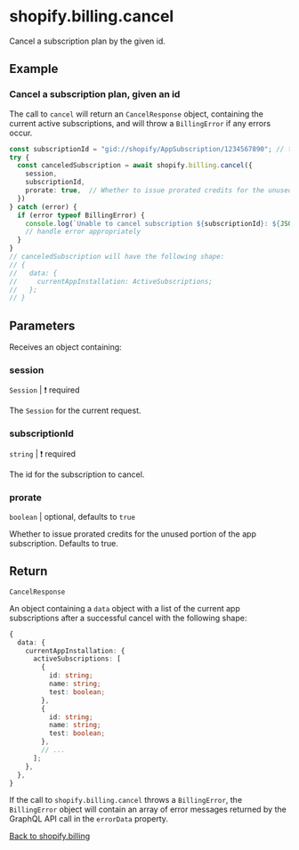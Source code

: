 # shopify.billing.cancel

Cancel a subscription plan by the given id.

## Example

### Cancel a subscription plan, given an id

The call to `cancel` will return an `CancelResponse` object, containing the current active subscriptions, and will throw a `BillingError` if any errors occur.

```ts
const subscriptionId = "gid://shopify/AppSubscription/1234567890"; // this can be obtained from a call to shopify.billing.subscriptions()
try {
  const canceledSubscription = await shopify.billing.cancel({
    session,
    subscriptionId,
    prorate: true,  // Whether to issue prorated credits for the unused portion of the app subscription. Defaults to true.
  })
} catch (error) {
  if (error typeof BillingError) {
    console.log(`Unable to cancel subscription ${subscriptionId}: ${JSON.stringify(error.errorData, null, 2)}`);
    // handle error appropriately
  }
}
// canceledSubscription will have the following shape:
// {
//   data: {
//     currentAppInstallation: ActiveSubscriptions;
//   };
// }
```

## Parameters

Receives an object containing:

### session

`Session` | :exclamation: required

The `Session` for the current request.

### subscriptionId

`string` | :exclamation: required

The id for the subscription to cancel.

### prorate

`boolean` | optional, defaults to `true`

Whether to issue prorated credits for the unused portion of the app subscription. Defaults to true.

## Return

`CancelResponse`

An object containing a `data` object with a list of the current app subscriptions after a successful cancel with the following shape:

```ts
{
  data: {
    currentAppInstallation: {
      activeSubscriptions: [
        {
          id: string;
          name: string;
          test: boolean;
        },
        {
          id: string;
          name: string;
          test: boolean;
        },
        // ...
      ];
    },
  },
}
```

If the call to `shopify.billing.cancel` throws a `BillingError`, the `BillingError` object will contain an array of error messages returned by the GraphQL API call in the `errorData` property.

[Back to shopify.billing](./README.md)
